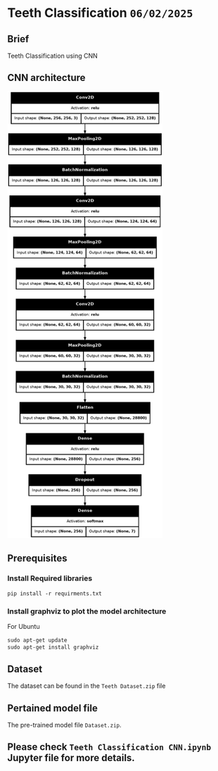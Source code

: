 # Teeth Classification `06/02/2025`
## Brief
Teeth Classification using CNN 

## CNN architecture
<img src="Resources/CNN_architecture.png" title="CNN architecture" alt="CNN architecture" width="70%">

## Prerequisites
### Install Required libraries
```bach
pip install -r requirments.txt
```

### Install graphviz to plot the model architecture
For Ubuntu
```bach
sudo apt-get update
sudo apt-get install graphviz
```

## Dataset 
The dataset can be found in the `Teeth Dataset.zip` file

## Pertained model file
The pre-trained model file `Dataset.zip`.

## Please check `Teeth Classification CNN.ipynb` Jupyter file for more details.